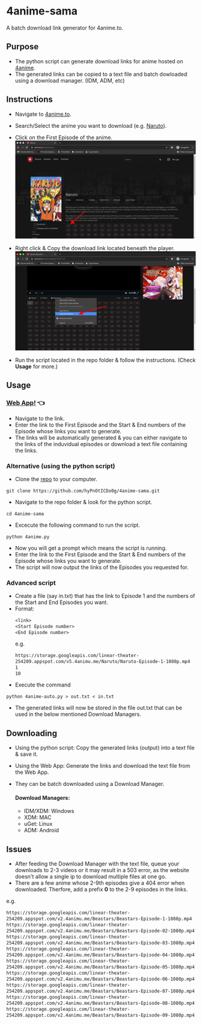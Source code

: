 # 4anime-sama
A batch download link generator for 4anime.to.


## Purpose

* The python script can generate download links for anime hosted on [4anime](https://4anime.to/).
* The generated links can be copied to a text file and batch dowloaded using a download manager. (IDM, ADM, etc)

## Instructions
* Navigate to [4anime.to](https://4anime.to/).
* Search/Select the anime you want to download (e.g. [Naruto](https://4anime.to/anime/naruto)).
* Click on the First Episode of the anime.
![](https://github.com/hyPnOtICDo0g/4anime-sama/blob/master/firstep.png?raw=true)

* Right click & Copy the download link located beneath the player.
![](https://github.com/hyPnOtICDo0g/4anime-sama/blob/master/linkcopy.png?raw=true)
* Run the script located in the repo folder & follow the instructions. (Check **Usage** for more.)

## Usage


### [Web App!](https://hyPnOtICDo0g.github.io/4anime-sama/) 👈
* Navigate to the link.
* Enter the link to the First Episode and the Start & End numbers of the Episode whose links you want to generate.
* The links will be automatically generated & you can either navigate to the links of the induvidual episodes or download a text file containing the links.

### Alternative (using the python script)


* Clone the [repo](https://github.com/hyPnOtICDo0g/4anime-sama) to your computer.
```
git clone https://github.com/hyPnOtICDo0g/4anime-sama.git
```  
* Navigate to the repo folder & look for the python script.
```
cd 4anime-sama
```
* Excecute the following command to run the script.
```
python 4anime.py
```
* Now you will get a prompt which means the script is running.
* Enter the link to the First Episode and the Start & End numbers of the Episode whose links you want to generate.
* The script will now output the links of the Episodes you requested for.

### Advanced script
* Create a file (say in.txt) that has the link to Episode 1 and the numbers of the Start and End Episodes you want. 
* Format:
    ```
    <link>
    <Start Episode number>
    <End Episode number>
    ```
   e.g.  
    ```
   https://storage.googleapis.com/linear-theater-254209.appspot.com/v5.4animu.me/Naruto/Naruto-Episode-1-1080p.mp4  
    1  
    10
     ```
* Execute the command
```
python 4anime-auto.py > out.txt < in.txt
```
* The generated links will now be stored in the file out.txt that can be used in the below mentioned Download Managers.
    
## Downloading
   * Using the python script: Copy the generated links (output) into a text file & save it.
   * Using the Web App: Generate the links and download the text file from the Web App. 
   * They can be batch downloaded using a Download Manager.
  
        #### Download Managers:
        * IDM/XDM: Windows
        * XDM: MAC
        * uGet: Linux
        * ADM: Android

## Issues
* After feeding the Download Manager with the text file, queue your downloads to 2-3 videos or it may result in a 503 error, as the website doesn't allow a single ip to download multiple files at one go.
* There are a few anime whose 2-9th episodes give a 404 error when downloaded. Therfore, add a prefix **0** to the 2-9 episodes in the links.  

 e.g.
```
https://storage.googleapis.com/linear-theater-254209.appspot.com/v2.4animu.me/Beastars/Beastars-Episode-1-1080p.mp4
https://storage.googleapis.com/linear-theater-254209.appspot.com/v2.4animu.me/Beastars/Beastars-Episode-02-1080p.mp4
https://storage.googleapis.com/linear-theater-254209.appspot.com/v2.4animu.me/Beastars/Beastars-Episode-03-1080p.mp4
https://storage.googleapis.com/linear-theater-254209.appspot.com/v2.4animu.me/Beastars/Beastars-Episode-04-1080p.mp4
https://storage.googleapis.com/linear-theater-254209.appspot.com/v2.4animu.me/Beastars/Beastars-Episode-05-1080p.mp4
https://storage.googleapis.com/linear-theater-254209.appspot.com/v2.4animu.me/Beastars/Beastars-Episode-06-1080p.mp4
https://storage.googleapis.com/linear-theater-254209.appspot.com/v2.4animu.me/Beastars/Beastars-Episode-07-1080p.mp4
https://storage.googleapis.com/linear-theater-254209.appspot.com/v2.4animu.me/Beastars/Beastars-Episode-08-1080p.mp4
https://storage.googleapis.com/linear-theater-254209.appspot.com/v2.4animu.me/Beastars/Beastars-Episode-09-1080p.mp4
```
